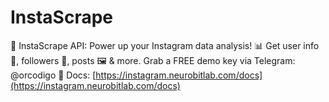 # InstaScrape
🚀 InstaScrape API: Power up your Instagram data analysis! 📊 Get user info 👤, followers 👥, posts 🖼️ &amp; more. Grab a FREE demo key via Telegram: @orcodigo 💬 Docs: [https://instagram.neurobitlab.com/docs](https://instagram.neurobitlab.com/docs)
